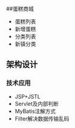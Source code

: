 ##蛋糕商城

+ 蛋糕列表
+ 新增蛋糕
+ 分类列表
+ 新镇分类

## 架构设计

### 技术应用

+ JSP+JSTL
+ Servlet及内部判断
+ MyBatis注解方式
+ Filter解决数据传输乱码
